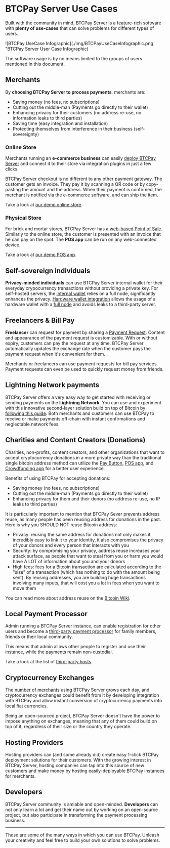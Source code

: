 # BTCPay Server Use Cases

Built with the community in mind, BTCPay Server is a feature-rich software with **plenty of use-cases** that can solve problems for different types of users.

![BTCPay UseCase Infographic](./img/BTCPayUseCaseInfographic.png "BTCPay Server User Case Infographic)

The software usage is by no means limited to the groups of users mentioned in this document.

## Merchants

By **choosing BTCPay Server to process payments**, merchants are:

* Saving money (no fees, no subscriptions)
* Cutting out the middle-man (Payments go directly to their wallet)
* Enhancing privacy for their customers (no address re-use, no information leaks to third parties)
* Saving time (easy integration and installation)
* Protecting themselves from interference in their business (self-sovereignty)

### Online Store

Merchants running an **e-commerce business** can easily [deploy BTCPay Server](./Deployment.md) and connect it to their store via integration plugins in just a few clicks.

BTCPay Server checkout is no different to any other payment gateway. The customer gets an invoice. They pay it by scanning a QR code or by copy-pasting the amount and the address. When their payment is confirmed, the merchant is notified via the e-commerce software, and can ship the item.

Take a look at [our demo online store](https://store.btcpayserver.org/).

### Physical Store

For brick and mortar stores, BTCPay Server has a [web-based Point of Sale](./Apps.md#point-of-sale-app). Similarly to the online store, the customer is presented with an invoice that he can pay on the spot. The **POS app** can be run on any web-connected device.

Take a look at [our demo POS app](https://mainnet.demo.btcpayserver.org/apps/3utBTfSKkW4gK7aQMd2hW5Bh9Fpa/pos).

## Self-sovereign individuals

**Privacy-minded individuals** can use BTCPay Server internal wallet for their everyday crypocurrency transactions without providing a private key. For self-hosted servers, the [internal wallet](./Wallet.md) relies on a full node, significantly enhances the privacy. [Hardware wallet integration](./HardwareWalletIntegration.md) allows the usage of a hardware wallet with a [full node](https://en.bitcoin.it/wiki/Full_node) and avoids leaks to a third-party server.

## Freelancers & Bill Pay

**Freelancer** can request for payment by sharing a [Payment Request](./PaymentRequests.md). Content and appearance of the payment request is customizable. With or without expiry, customers can pay the request at any time. BTCPay Server automatically updates the exchange rate when the customer pays the payment request when it's convenient for them.

Merchants or freelancers can use payment requests for bill pay services. Payment requests can even be used to quickly request money from friends.

## Lightning Network payments

BTCPay Server offers a very easy way to get started with receiving or sending payments on the **Lightning Network**. You can use and experiment with this innovative second-layer solution build on top of Bitcoin by [following this guide](./LightningNetwork.md). Both merchants and customers can use BTCPay to receive or make payments off-chain with instant confirmations and neglectable network fees.

## Charities and Content Creators (Donations)

Charities, non-profits, content creators, and other organizations that want to accept cryptocurrency donations in a more private way than the traditional single bitcoin address method can utilize the [Pay Button](./WhatsNext.md#creating-the-pay-button), [POS app](./WhatsNext.md#creating-the-point-of-sale-app), and [Crowdfunding app](./Apps.md#crowdfunding-app) for a better user experience.

Benefits of using BTCPay for accepting donations:

* Saving money (no fees, no subscriptions)
* Cutting out the middle-man (Payments go directly to their wallet)
* Enhancing privacy for them and their donors (no address re-use, no IP leaks to third parties)

It is particularly important to mention that BTCPay Sever prevents address reuse, as many people has been reusing address for donations in the past. Here is why you SHOULD NOT reuse Bitcoin address:

* Privacy: reusing the same address for donations not only makes it incredibly easy to link it to your identity, it also compromises the privacy of your donors and every person that interacts with you
* Security: by compromising your privacy, address reuse increases your attack surface, as people that want to steal from you or harm you would have A LOT of information about you and your donors
* High fees: fees for a Bitcoin transaction are calculated according to the "size" of a transaction (which has nothing to do with the amount being sent). By reusing addresses, you are building huge transactions involving many inputs, that will cost you a lot in fees when you want to move them

You can read more about address reuse on the [Bitcoin Wiki](https://en.bitcoin.it/wiki/Address_reuse).

## Local Payment Processor

Admin running a BTCPay Server instance, can enable registration for other users and become a [third-party payment processor](./ThirdPartyHosting.md) for family members, friends or their local community.

This means that admin allows other people to register and use their instance, while the payments remain non-custodial.

Take a look at the list of [third-party hosts](./ThirdPartyHosting.md).

## Cryptocurrency Exchanges

The [number of merchants](https://directory.btcpayserver.org) using BTCPay Server grows each day, and cryptocurrency exchanges could benefit from it by developing integration with BTCPay and allow instant conversion of cryptocurrency payments into local fiat currencies.

Being an open-sourced project, BTCPay Server doesn't have the power to impose anything on exchanges, meaning that any of them could build on top of it, regardless of their size or the country they operate.

## Hosting Providers

Hosting providers can (and some already did) create easy 1-click BTCPay deployment solutions for their customers. With the growing interest in BTCPay Server, hosting companies can tap into this source of new customers and make money by hosting easily-deployable BTCPay instances for merchants.

## Developers

BTCPay Server community is amiable and open-minded. **Developers** can not only learn a lot and get their name out by working on an open-source project, but also participate in transforming the payment processing business.

---

These are some of the many ways in which you can use BTCPay. Unleash your creativity and feel free to build your own solutions to solve problems.
